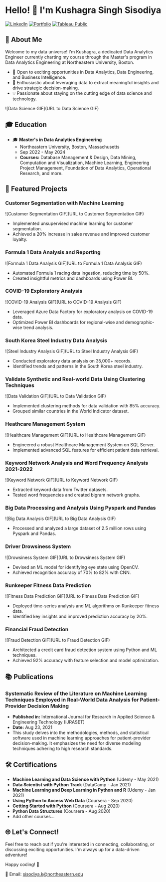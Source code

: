 # Hello! 👋 I'm Kushagra Singh Sisodiya

[![LinkedIn](https://img.shields.io/badge/LinkedIn-Connect-blue)](https://www.linkedin.com/in/kushagra-singh-sisodiya/)
[![Portfolio](https://img.shields.io/badge/Portfolio-View-brightgreen)](https://www.datascienceportfol.io/kushagrasisodiya)
[![Tableau Public](https://img.shields.io/badge/Tableau%20Public-View-blue)](https://public.tableau.com/app/profile/kushagra.singh.sisodiya/vizzes)

## 🚀 About Me

Welcome to my data universe! I'm Kushagra, a dedicated Data Analytics Engineer currently charting my course through the Master's program in Data Analytics Engineering at Northeastern University, Boston.

- 🔭 Open to exciting opportunities in Data Analytics, Data Engineering, and Business Intelligence.
- 🌱 Enthusiastic about leveraging data to extract meaningful insights and drive strategic decision-making.
- 💡 Passionate about staying on the cutting edge of data science and technology.

![Data Science GIF](URL to Data Science GIF)

## 🎓 Education

- 🎓 **Master's in Data Analytics Engineering**
  - Northeastern University, Boston, Massachusetts
  - Sep 2022 - May 2024
  - **Courses:** Database Management & Design, Data Mining, Computation and Visualization, Machine Learning, Engineering Project Management, Foundation of Data Analytics, Operational Research, and more.

## 🚀 Featured Projects

### Customer Segmentation with Machine Learning
![Customer Segmentation GIF](URL to Customer Segmentation GIF)
- Implemented unsupervised machine learning for customer segmentation.
- Achieved a 20% increase in sales revenue and improved customer loyalty.

### Formula 1 Data Analysis and Reporting
![Formula 1 Data Analysis GIF](URL to Formula 1 Data Analysis GIF)
- Automated Formula 1 racing data ingestion, reducing time by 50%.
- Created insightful metrics and dashboards using Power BI.

### COVID-19 Exploratory Analysis
![COVID-19 Analysis GIF](URL to COVID-19 Analysis GIF)
- Leveraged Azure Data Factory for exploratory analysis on COVID-19 data.
- Optimized Power BI dashboards for regional-wise and demographic-wise trend analysis.

### South Korea Steel Industry Data Analysis
![Steel Industry Analysis GIF](URL to Steel Industry Analysis GIF)
- Conducted exploratory data analysis on 35,000+ records.
- Identified trends and patterns in the South Korea steel industry.

### Validate Synthetic and Real-world Data Using Clustering Techniques
![Data Validation GIF](URL to Data Validation GIF)
- Implemented clustering methods for data validation with 85% accuracy.
- Grouped similar countries in the World Indicator dataset.

### Heathcare Management System
![Healthcare Management GIF](URL to Healthcare Management GIF)
- Engineered a robust Healthcare Management System on SQL Server.
- Implemented advanced SQL features for efficient patient data retrieval.

### Keyword Network Analysis and Word Frequency Analysis 2021-2022
![Keyword Network GIF](URL to Keyword Network GIF)
- Extracted keyword data from Twitter datasets.
- Tested word frequencies and created bigram network graphs.

### Big Data Processing and Analysis Using Pyspark and Pandas
![Big Data Analysis GIF](URL to Big Data Analysis GIF)
- Processed and analyzed a large dataset of 2.5 million rows using Pyspark and Pandas.

### Driver Drowsiness System
![Drowsiness System GIF](URL to Drowsiness System GIF)
- Devised an ML model for identifying eye state using OpenCV.
- Achieved recognition accuracy of 70% to 82% with CNN.

### Runkeeper Fitness Data Prediction
![Fitness Data Prediction GIF](URL to Fitness Data Prediction GIF)
- Deployed time-series analysis and ML algorithms on Runkeeper fitness data.
- Identified key insights and improved prediction accuracy by 20%.

### Financial Fraud Detection
![Fraud Detection GIF](URL to Fraud Detection GIF)
- Architected a credit card fraud detection system using Python and ML techniques.
- Achieved 92% accuracy with feature selection and model optimization.

## 📚 Publications

### Systematic Review of the Literature on Machine Learning Techniques Employed in Real-World Data Analysis for Patient-Provider Decision Making
- **Published in:** International Journal for Research in Applied Science & Engineering Technology (IJRASET)
- **Date:** Aug 23, 2021
- This study delves into the methodologies, methods, and statistical software used in machine learning approaches for patient-provider decision-making. It emphasizes the need for diverse modeling techniques adhering to high research standards.

## 🛠️ Certifications

- **Machine Learning and Data Science with Python** (Udemy - May 2021)
- **Data Scientist with Python Track** (DataCamp - Jan 2021)
- **Machine Learning and Deep Learning in Python and R** (Udemy - Jan 2021)
- **Using Python to Access Web Data** (Coursera - Sep 2020)
- **Getting Started with Python** (Coursera - Aug 2020)
- **Python Data Structures** (Coursera - Aug 2020)
- Add other courses...

## 🌐 Let's Connect!

Feel free to reach out if you're interested in connecting, collaborating, or discussing exciting opportunities. I'm always up for a data-driven adventure!

Happy coding! 🚀

📧 Email: sisodiya.k@northeastern.edu

